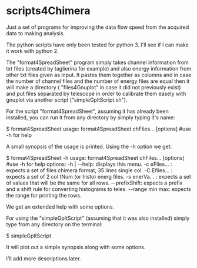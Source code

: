 # scripts4Chimera

Just a set of programs for improving the data flow speed from the
acquired data to making analysis.

The python scripts have only been tested for python 3. I'll see if I
can make it work with python 2.

The "format4SpreadSheet" program simply takes channel information from
txt files (created by taglierina for example) and also energy
information from other txt files given as input. It pastes them
together as columns and in case the number of channel files and the
number of energy files are equal then it will make a directory (
"files4Gnuplot" in case it did not previously exist) and put files
separated by telescope in order to calibrate them easely with gnuplot
via another script ("simpleGpltScript.sh").

For the script "format4SpreadSheet", assuming it has already been
installed, you can run it from any directory by simply typing it's
name:

$ format4SpreadSheet
usage: format4SpreadSheet chFiles... [options] #use -h for help

A small synopsis of the usage is printed. Using the -h option we get:

$ format4SpreadSheet -h
usage: format4SpreadSheet chFiles... [options] #use -h for help
options:
        -h | --help:     displays this menu.
        -c eFiles... :   expects a set of files chimera format, 35 lines single col.
        -C Efiles... :   expects a set of 2 col tNum (or histo) energ files.
        -s enerVa... :   expects a set of values that will be the same for all rows.
        --prefixShift:   expects a prefix and a shift rule for converting histograms to teles.
        --range min max:         expects the range for printing the rows.

We get an extended help with some options.

For using the "simpleGpltScript" (assuming that it was also installed)
simply type from any directory on the terminal:

$ simpleGpltScript

It will plot out a simple synopsis along with some options.

I'll add more descriptions later.
